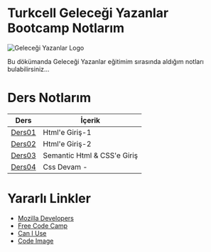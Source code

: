 # Turkcell Geleceği Yazanlar Bootcamp Notlarım

![Geleceği Yazanlar Logo](https://gelecegiyazanlar.turkcell.com.tr/themes/custom/gyz/logo.svg)

Bu dökümanda Geleceği Yazanlar eğitimim sırasında aldığım notları bulabilirsiniz...

# Ders Notlarım

| Ders                                     | İçerik                      |
| ---------------------------------------- | --------------------------- |
| [Ders01](./Lessons/Lesson01/Lesson01.md) | Html'e Giriş-1              |
| [Ders02](./Lessons/Lesson02/Lesson02.md) | Html'e Giriş-2              |
| [Ders03](./Lessons/Lesson03/Lesson03.md) | Semantic Html & CSS'e Giriş |
| [Ders04](./Lessons/Lesson04/Lesson04.md) | Css Devam -                 |

# Yararlı Linkler

- [Mozilla Developers](https://developer.mozilla.org/en-US/)
- [Free Code Camp](https://www.freecodecamp.org/)
- [Can I Use](https://caniuse.com/)
- [Code Image](https://app.codeimage.dev/)
